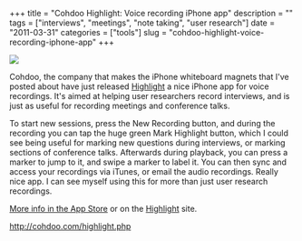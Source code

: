+++
title = "Cohdoo Highlight: Voice recording iPhone app"
description = ""
tags = ["interviews", "meetings", "note taking", "user research"]
date = "2011-03-31"
categories = ["tools"]
slug = "cohdoo-highlight-voice-recording-iphone-app"
+++


<div class="tool-screenshot mb1"><a href="http://cohdoo.com/highlight.php"><img id='bluga-thumbnail-2677' class='bluga-thumbnail custom' src='http://media.konigi.com/bluga/
wt522fad14ed298_custom.jpg'/></a></div><p>Cohdoo, the company that makes the iPhone whiteboard magnets that I've posted about have just released <a href="http://cohdoo.com/highlight.php">Highlight</a> a nice iPhone app for voice recordings. It's aimed at helping user researchers record interviews, and is just as useful for recording meetings and conference talks.</p>

<p>To start new sessions, press the New Recording button, and during the recording you can tap the huge green Mark Highlight button, which I could see being useful for marking new questions during interviews, or marking sections of conference talks. Afterwards during playback, you can press a marker to jump to it, and swipe a marker to label it. You can then sync and access your recordings via iTunes, or email the audio recordings.  Really nice app. I can see myself using this for more than just user research recordings.</p>

<p><a href="http://itunes.apple.com/us/app/cohdoo-highlight/id422247746?mt=8&amp;ls=1">More info in the App Store</a> or on the <a href="http://cohdoo.com/highlight.php">Highlight</a> site.</p>

  
<p><a href="http://cohdoo.com/highlight.php">http://cohdoo.com/highlight.php</a></p>
      
